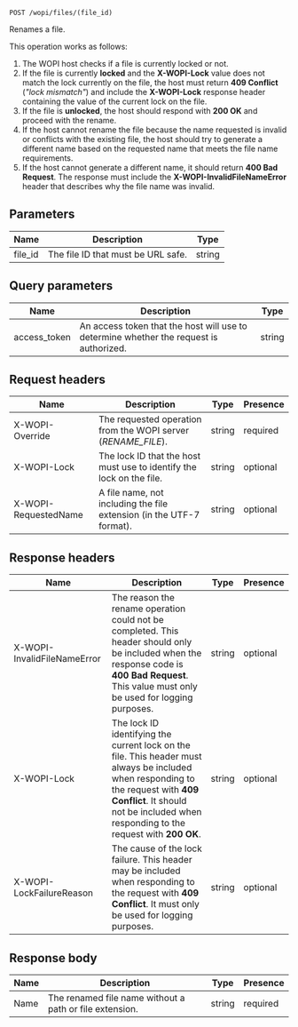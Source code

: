 `POST /wopi/files/(file_id)`

Renames a file.

This operation works as follows:

1. The WOPI host checks if a file is currently locked or not.
2. If the file is currently **locked** and the **X-WOPI-Lock** value does not match the lock currently on the file, the host must return **409 Conflict** (*"lock mismatch"*) and include the **X-WOPI-Lock** response header containing the value of the current lock on the file.
3. If the file is **unlocked**, the host should respond with **200 OK** and proceed with the rename.
4. If the host cannot rename the file because the name requested is invalid or conflicts with the existing file, the host should try to generate a different name based on the requested name that meets the file name requirements.
5. If the host cannot generate a different name, it should return **400 Bad Request**. The response must include the **X-WOPI-InvalidFileNameError** header that describes why the file name was invalid.

## Parameters

| Name     | Description                        | Type   |
| -------- | ---------------------------------- | ------ |
| file\_id | The file ID that must be URL safe. | string |

## Query parameters

| Name          | Description                                                                            | Type   |
| ------------- | -------------------------------------------------------------------------------------- | ------ |
| access\_token | An access token that the host will use to determine whether the request is authorized. | string |

## Request headers

| Name                 | Description                                                          | Type   | Presence |
| -------------------- | -------------------------------------------------------------------- | ------ | -------- |
| X-WOPI-Override      | The requested operation from the WOPI server (*RENAME\_FILE*).       | string | required |
| X-WOPI-Lock          | The lock ID that the host must use to identify the lock on the file. | string | optional |
| X-WOPI-RequestedName | A file name, not including the file extension (in the UTF-7 format). | string | optional |

## Response headers

| Name                        | Description                                                                                                                                                                                                               | Type   | Presence |
| --------------------------- | ------------------------------------------------------------------------------------------------------------------------------------------------------------------------------------------------------------------------- | ------ | -------- |
| X-WOPI-InvalidFileNameError | The reason the rename operation could not be completed. This header should only be included when the response code is **400 Bad Request**. This value must only be used for logging purposes.                             | string | optional |
| X-WOPI-Lock                 | The lock ID identifying the current lock on the file. This header must always be included when responding to the request with **409 Conflict**. It should not be included when responding to the request with **200 OK**. | string | optional |
| X-WOPI-LockFailureReason    | The cause of the lock failure. This header may be included when responding to the request with **409 Conflict**. It must only be used for logging purposes.                                                               | string | optional |

## Response body

| Name | Description                                             | Type   | Presence |
| ---- | ------------------------------------------------------- | ------ | -------- |
| Name | The renamed file name without a path or file extension. | string | required |
